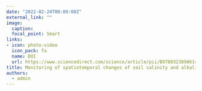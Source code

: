 ```yaml
---
date: "2022-02-24T00:00:00Z"
external_link: ""
image:
  caption: 
  focal_point: Smart
links:
- icon: photo-video
  icon_pack: fa
  name: DOI
  url: https://www.sciencedirect.com/science/article/pii/B9780323898614000117
title: Monitoring of spatiotemporal changes of soil salinity and alkalinity in eastern and central parts of Iran
authors: 
  - admin
---
```

